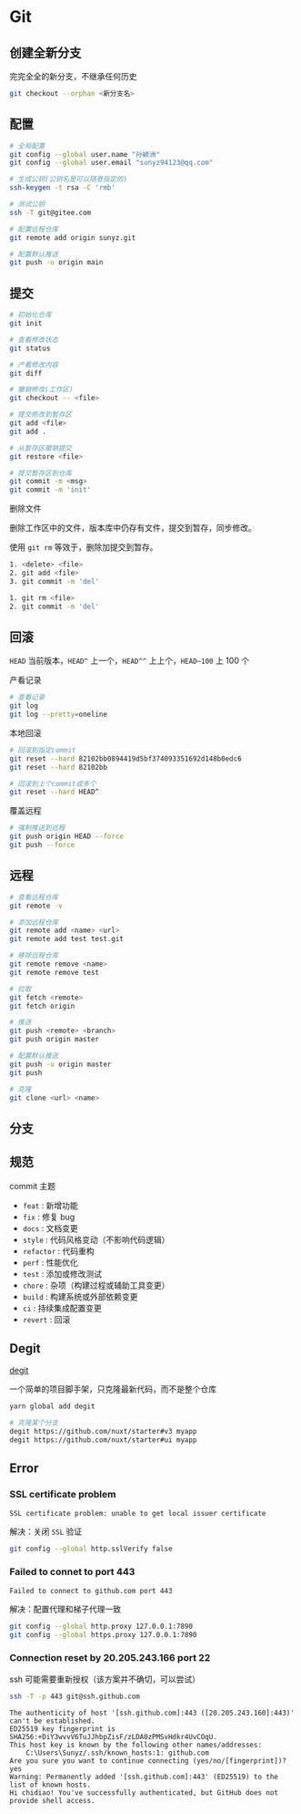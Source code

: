 # Git

## 创建全新分支

完完全全的新分支，不继承任何历史

```sh
git checkout --orphan <新分支名>
```

## 配置

```sh
# 全局配置
git config --global user.name "孙颖洲"
git config --global user.email "sunyz94123@qq.com"

# 生成公钥(公钥名是可以随意指定的)
ssh-keygen -t rsa -C 'rmb'

# 测试公钥
ssh -T git@gitee.com

# 配置远程仓库
git remote add origin sunyz.git

# 配置默认推送
git push -u origin main
```

## 提交

```sh
# 初始化仓库
git init

# 查看修改状态
git status

# 产看修改内容
git diff

# 撤销修改(工作区)
git checkout -- <file>

# 提交修改到暂存区
git add <file>
git add .

# 从暂存区撤销提交
git restore <file>

# 提交暂存区到仓库
git commit -m <msg>
git commit -m 'init'
```

删除文件

删除工作区中的文件，版本库中仍存有文件，提交到暂存，同步修改。

使用 `git rm` 等效于，删除加提交到暂存。

```sh
1. <delete> <file>
2. git add <file>
3. git commit -m 'del'

1. git rm <file>
2. git commit -m 'del'
```

## 回滚

`HEAD` 当前版本，`HEAD^` 上一个，`HEAD^^` 上上个，`HEAD~100` 上 100 个

产看记录

```sh
# 查看记录
git log
git log --pretty=oneline
```

本地回滚

```sh
# 回滚到指定commit
git reset --hard 82102bb0894419d5bf374093351692d148b0edc6
git reset --hard 82102bb

# 回滚到上个commit或多个
git reset --hard HEAD^
```

覆盖远程

```sh
# 强制推送到远程
git push origin HEAD --force
git push --force
```

## 远程

```sh
# 查看远程仓库
git remote -v

# 添加远程仓库
git remote add <name> <url>
git remote add test test.git

# 移除远程仓库
git remote remove <name>
git remote remove test

# 拉取
git fetch <remote>
git fetch origin

# 推送
git push <remote> <branch>
git push origin master

# 配置默认推送
git push -u origin master
git push

# 克隆
git clone <url> <name>
```

## 分支

## 规范

commit 主题

- `feat` : 新增功能
- `fix` : 修复 bug
- `docs` : 文档变更
- `style` : 代码风格变动（不影响代码逻辑）
- `refactor` : 代码重构
- `perf` : 性能优化
- `test` : 添加或修改测试
- `chore` : 杂项（构建过程或辅助工具变更）
- `build` : 构建系统或外部依赖变更
- `ci` : 持续集成配置变更
- `revert` : 回滚

## Degit

[degit](https://github.com/Rich-Harris/degit)

一个简单的项目脚手架，只克隆最新代码，而不是整个仓库

```sh
yarn global add degit
```

```sh
# 克隆某个分支
degit https://github.com/nuxt/starter#v3 myapp
degit https://github.com/nuxt/starter#ui myapp
```

## Error

### SSL certificate problem

`SSL certificate problem: unable to get local issuer certificate`

解决：关闭 `SSL` 验证

```sh
git config --global http.sslVerify false
```

### Failed to connet to port 443

`Failed to connect to github.com port 443`

解决：配置代理和梯子代理一致

```sh
git config --global http.proxy 127.0.0.1:7890
git config --global https.proxy 127.0.0.1:7890
```

### Connection reset by 20.205.243.166 port 22

ssh 可能需要重新授权（该方案并不确切，可以尝试）

```sh
ssh -T -p 443 git@ssh.github.com
```

```
The authenticity of host '[ssh.github.com]:443 ([20.205.243.160]:443)' can't be established.
ED25519 key fingerprint is SHA256:+DiY3wvvV6TuJJhbpZisF/zLDA0zPMSvHdkr4UvCOqU.
This host key is known by the following other names/addresses:
    C:\Users\Sunyz/.ssh/known_hosts:1: github.com
Are you sure you want to continue connecting (yes/no/[fingerprint])? yes
Warning: Permanently added '[ssh.github.com]:443' (ED25519) to the list of known hosts.
Hi chidiao! You've successfully authenticated, but GitHub does not provide shell access.
```
